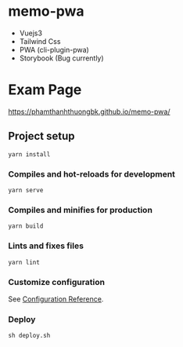 # memo-pwa
- Vuejs3
- Tailwind Css
- PWA (cli-plugin-pwa)
- Storybook (Bug currently)

# Exam Page
https://phamthanhthuongbk.github.io/memo-pwa/

## Project setup
```
yarn install
```

### Compiles and hot-reloads for development
```
yarn serve
```

### Compiles and minifies for production
```
yarn build
```

### Lints and fixes files
```
yarn lint
```

### Customize configuration
See [Configuration Reference](https://cli.vuejs.org/config/).


### Deploy 
```
sh deploy.sh
```